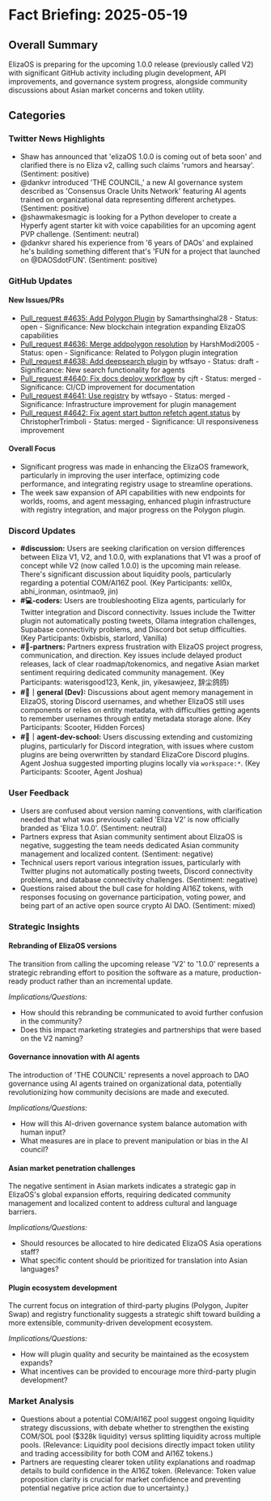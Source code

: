 # Fact Briefing: 2025-05-19

## Overall Summary
ElizaOS is preparing for the upcoming 1.0.0 release (previously called V2) with significant GitHub activity including plugin development, API improvements, and governance system progress, alongside community discussions about Asian market concerns and token utility.

## Categories

### Twitter News Highlights
- Shaw has announced that 'elizaOS 1.0.0 is coming out of beta soon' and clarified there is no Eliza v2, calling such claims 'rumors and hearsay'. (Sentiment: positive)
- @dankvr introduced 'THE COUNCIL,' a new AI governance system described as 'Consensus Oracle Units Network' featuring AI agents trained on organizational data representing different archetypes. (Sentiment: positive)
- @shawmakesmagic is looking for a Python developer to create a Hyperfy agent starter kit with voice capabilities for an upcoming agent PVP challenge. (Sentiment: neutral)
- @dankvr shared his experience from '6 years of DAOs' and explained he's building something different that's 'FUN for a project that launched on @DAOSdotFUN'. (Sentiment: positive)

### GitHub Updates

#### New Issues/PRs
- [Pull_request #4635: Add Polygon Plugin](https://github.com/elizaOS/eliza/pull/4635) by Samarthsinghal28 - Status: open - Significance: New blockchain integration expanding ElizaOS capabilities
- [Pull_request #4636: Merge addpolygon resolution](https://github.com/elizaOS/eliza/pull/4636) by HarshModi2005 - Status: open - Significance: Related to Polygon plugin integration
- [Pull_request #4638: Add deepsearch plugin](https://github.com/elizaOS/eliza/pull/4638) by wtfsayo - Status: draft - Significance: New search functionality for agents
- [Pull_request #4640: Fix docs deploy workflow](https://github.com/elizaOS/eliza/pull/4640) by cjft - Status: merged - Significance: CI/CD improvement for documentation
- [Pull_request #4641: Use registry](https://github.com/elizaOS/eliza/pull/4641) by wtfsayo - Status: merged - Significance: Infrastructure improvement for plugin management
- [Pull_request #4642: Fix agent start button refetch agent.status](https://github.com/elizaOS/eliza/pull/4642) by ChristopherTrimboli - Status: merged - Significance: UI responsiveness improvement

#### Overall Focus
- Significant progress was made in enhancing the ElizaOS framework, particularly in improving the user interface, optimizing code performance, and integrating registry usage to streamline operations.
- The week saw expansion of API capabilities with new endpoints for worlds, rooms, and agent messaging, enhanced plugin infrastructure with registry integration, and major progress on the Polygon plugin.

### Discord Updates
- **#discussion:** Users are seeking clarification on version differences between Eliza V1, V2, and 1.0.0, with explanations that V1 was a proof of concept while V2 (now called 1.0.0) is the upcoming main release. There's significant discussion about liquidity pools, particularly regarding a potential COM/AI16Z pool. (Key Participants: xell0x, abhi_ironman, osintmao9, jin)
- **#💻-coders:** Users are troubleshooting Eliza agents, particularly for Twitter integration and Discord connectivity. Issues include the Twitter plugin not automatically posting tweets, Ollama integration challenges, Supabase connectivity problems, and Discord bot setup difficulties. (Key Participants: 0xbisbis, starlord, Vanilla)
- **#🥇-partners:** Partners express frustration with ElizaOS project progress, communication, and direction. Key issues include delayed product releases, lack of clear roadmap/tokenomics, and negative Asian market sentiment requiring dedicated community management. (Key Participants: waterisgood123, Kenk, jin, yikesawjeez, 辞尘鸽鸽)
- **#💬｜general (Dev):** Discussions about agent memory management in ElizaOS, storing Discord usernames, and whether ElizaOS still uses components or relies on entity metadata, with difficulties getting agents to remember usernames through entity metadata storage alone. (Key Participants: Scooter, Hidden Forces)
- **#🤖｜agent-dev-school:** Users discussing extending and customizing plugins, particularly for Discord integration, with issues where custom plugins are being overwritten by standard ElizaCore Discord plugins. Agent Joshua suggested importing plugins locally via `workspace:*`. (Key Participants: Scooter, Agent Joshua)

### User Feedback
- Users are confused about version naming conventions, with clarification needed that what was previously called 'Eliza V2' is now officially branded as 'Eliza 1.0.0'. (Sentiment: neutral)
- Partners express that Asian community sentiment about ElizaOS is negative, suggesting the team needs dedicated Asian community management and localized content. (Sentiment: negative)
- Technical users report various integration issues, particularly with Twitter plugins not automatically posting tweets, Discord connectivity problems, and database connectivity challenges. (Sentiment: negative)
- Questions raised about the bull case for holding AI16Z tokens, with responses focusing on governance participation, voting power, and being part of an active open source crypto AI DAO. (Sentiment: mixed)

### Strategic Insights

#### Rebranding of ElizaOS versions
The transition from calling the upcoming release 'V2' to '1.0.0' represents a strategic rebranding effort to position the software as a mature, production-ready product rather than an incremental update.

*Implications/Questions:*
  - How should this rebranding be communicated to avoid further confusion in the community?
  - Does this impact marketing strategies and partnerships that were based on the V2 naming?

#### Governance innovation with AI agents
The introduction of 'THE COUNCIL' represents a novel approach to DAO governance using AI agents trained on organizational data, potentially revolutionizing how community decisions are made and executed.

*Implications/Questions:*
  - How will this AI-driven governance system balance automation with human input?
  - What measures are in place to prevent manipulation or bias in the AI council?

#### Asian market penetration challenges
The negative sentiment in Asian markets indicates a strategic gap in ElizaOS's global expansion efforts, requiring dedicated community management and localized content to address cultural and language barriers.

*Implications/Questions:*
  - Should resources be allocated to hire dedicated ElizaOS Asia operations staff?
  - What specific content should be prioritized for translation into Asian languages?

#### Plugin ecosystem development
The current focus on integration of third-party plugins (Polygon, Jupiter Swap) and registry functionality suggests a strategic shift toward building a more extensible, community-driven development ecosystem.

*Implications/Questions:*
  - How will plugin quality and security be maintained as the ecosystem expands?
  - What incentives can be provided to encourage more third-party plugin development?

### Market Analysis
- Questions about a potential COM/AI16Z pool suggest ongoing liquidity strategy discussions, with debate whether to strengthen the existing COM/SOL pool ($328k liquidity) versus splitting liquidity across multiple pools. (Relevance: Liquidity pool decisions directly impact token utility and trading accessibility for both COM and AI16Z tokens.)
- Partners are requesting clearer token utility explanations and roadmap details to build confidence in the AI16Z token. (Relevance: Token value proposition clarity is crucial for market confidence and preventing potential negative price action due to uncertainty.)
